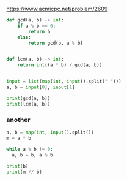 https://www.acmicpc.net/problem/2609

```python
def gcd(a, b) -> int:
    if a % b == 0:
        return b
    else:
        return gcd(b, a % b)


def lcm(a, b) -> int:
    return int((a * b) / gcd(a, b))


input = list(map(int, input().split(" ")))
a, b = input[0], input[1]

print(gcd(a, b))
print(lcm(a, b))

```



### another

```python
a, b = map(int, input().split())
m = a * b

while a % b != 0:
  a, b = b, a % b
  
print(b)
print(m // b)
```

